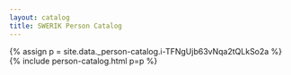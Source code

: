 ```yaml
---
layout: catalog
title: SWERIK Person Catalog
---
```

{% assign p = site.data._person-catalog.i-TFNgUjb63vNqa2tQLkSo2a %}
{% include person-catalog.html p=p %}

